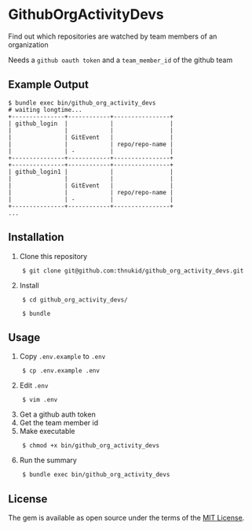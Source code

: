 # GithubOrgActivityDevs

Find out which repositories are watched by team members of an organization

Needs a `github oauth token` and a `team_member_id` of the github team

## Example Output

```
$ bundle exec bin/github_org_activity_devs
# waiting longtime...
+---------------+------------+----------------+
| github_login  |            |                |
|               |            |                |
|               | GitEvent   |                |
|               |            | repo/repo-name |
|               | -          |                |
+---------------+------------+----------------+
+---------------+------------+----------------+
| github_login1 |            |                |
|               |            |                |
|               | GitEvent   |                |
|               |            | repo/repo-name |
|               | -          |                |
+---------------+------------+----------------+
...
```

## Installation

1. Clone this repository

```
    $ git clone git@github.com:thnukid/github_org_activity_devs.git
```

2. Install

```
    $ cd github_org_activity_devs/
```

```
    $ bundle
```

## Usage

1. Copy `.env.example` to `.env`

```
    $ cp .env.example .env
```

2. Edit `.env`

```
    $ vim .env
```

3. Get a github auth token
4. Get the team member id
5. Make executable

```
    $ chmod +x bin/github_org_activity_devs
```

6. Run the summary

```
    $ bundle exec bin/github_org_activity_devs
```

## License

The gem is available as open source under the terms of the [MIT License](https://opensource.org/licenses/MIT).

